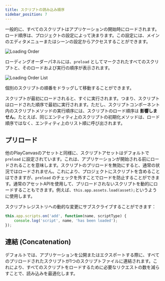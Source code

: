 ```yaml
---
title: スクリプトの読み込み順序
sidebar_position: 7
---
```


一般的に、すべてのスクリプトはアプリケーションの開始時にロードされます。ロード順序は、プロジェクトの設定によって決まります。この設定には、メインのエディタメニューまたはシーンの設定からアクセスすることができます。

![Loading Order](/images/user-manual/scripting/script-loading-order.jpg)

ローディングオーダーパネルには、`preload` としてマークされたすべてのスクリプトと、そのロードおよび実行の順序が表示されます。

![Loading Order List](/images/user-manual/scripting/loading-order-list.jpg)

個別のスクリプトの順番をドラッグして移動することができます。

スクリプトが最初にロードされると、すぐに実行されます。つまり、スクリプトはロードされた順序で最初に実行されます。ただし、スクリプトコンポーネント内のスクリプトメソッドの実行順序には、スクリプトのロード順序は **影響しません**。たとえば、同じエンティティ上のスクリプトの初期化メソッドは、ロード順序ではなく、エンティティ上のリスト順に呼び出されます。

## プリロード

他のPlayCanvasのアセットと同様に、スクリプトアセットはデフォルトで `preload` に設定されています。これは、アプリケーションが開始される前にロードされることを意味します。スクリプトのプリロードを無効にすると、通常の状況ではロードされません。これにより、プロジェクトにスクリプトを含めることはできますが、`preload` のチェックを外すことでロードを防止することができます。通常のアセットAPIを使用して、プリロードされないスクリプトを動的にロードすることもできます。例えば、`this.app.assets.load(asset);`というように使用します。

スクリプトレジストリへの動的な変更にサブスクライブすることができます：

```javascript
this.app.scripts.on('add', function(name, scriptType) {
    console.log('script', name, 'has been loaded');
});
```

## 連結 (Concatenation)

デフォルトでは、アプリケーションを公開またはエクスポートする際に、すべてのプリロードされたスクリプトが1つのスクリプトファイルに連結されます。これにより、すべてのスクリプトをロードするために必要なリクエストの数を減らすことで、読み込みを最適化します。
